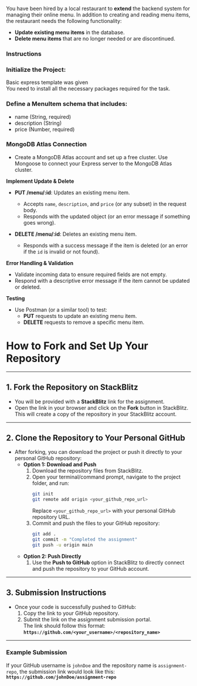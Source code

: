 You have been hired by a local restaurant to **extend** the backend system for managing their online menu. In addition to creating and reading menu items, the restaurant needs the following functionality:

- **Update existing menu items** in the database.
- **Delete menu items** that are no longer needed or are discontinued.

### Instructions

### Initialize the Project:

Basic express template was given  
You need to install all the necessary packages required for the task.

### Define a MenuItem schema that includes:
- name (String, required)
- description (String)
- price (Number, required)

### MongoDB Atlas Connection

- Create a MongoDB Atlas account and set up a free cluster.
Use Mongoose to connect your Express server to the MongoDB Atlas cluster.

 **Implement Update & Delete**  
   - **PUT /menu/:id**: Updates an existing menu item.   
     - Accepts `name`, `description`, and `price` (or any subset) in the request body.
     - Responds with the updated object (or an error message if something goes wrong).

   - **DELETE /menu/:id**: Deletes an existing menu item.  
     - Responds with a success message if the item is deleted (or an error if the `id` is invalid or not found).

 **Error Handling & Validation**  
   - Validate incoming data to ensure required fields are not empty.
   - Respond with a descriptive error message if the item cannot be updated or deleted.

 **Testing**  
   - Use Postman (or a similar tool) to test:
     - **PUT** requests to update an existing menu item.
     - **DELETE** requests to remove a specific menu item.



# **How to Fork and Set Up Your Repository**

---

## **1. Fork the Repository on StackBlitz**

- You will be provided with a **StackBlitz** link for the assignment.
- Open the link in your browser and click on the **Fork** button in StackBlitz.  
  This will create a copy of the repository in your StackBlitz account.

---

## **2. Clone the Repository to Your Personal GitHub**

- After forking, you can download the project or push it directly to your personal GitHub repository:
  - **Option 1: Download and Push**
    1. Download the repository files from StackBlitz.
    2. Open your terminal/command prompt, navigate to the project folder, and run:
       ```bash
       git init
       git remote add origin <your_github_repo_url>
       ```
       Replace `<your_github_repo_url>` with your personal GitHub repository URL.
    3. Commit and push the files to your GitHub repository:
       ```bash
       git add .
       git commit -m "Completed the assignment"
       git push -u origin main
       ```
  - **Option 2: Push Directly**
    1. Use the **Push to GitHub** option in StackBlitz to directly connect and push the repository to your GitHub account.

---

## **3. Submission Instructions**

- Once your code is successfully pushed to GitHub:
  1. Copy the link to your GitHub repository.
  2. Submit the link on the assignment submission portal.  
     The link should follow this format:  
     **`https://github.com/<your_username>/<repository_name>`**

---

### **Example Submission**

If your GitHub username is `johnDoe` and the repository name is `assignment-repo`, the submission link would look like this:  
**`https://github.com/johnDoe/assignment-repo`**
